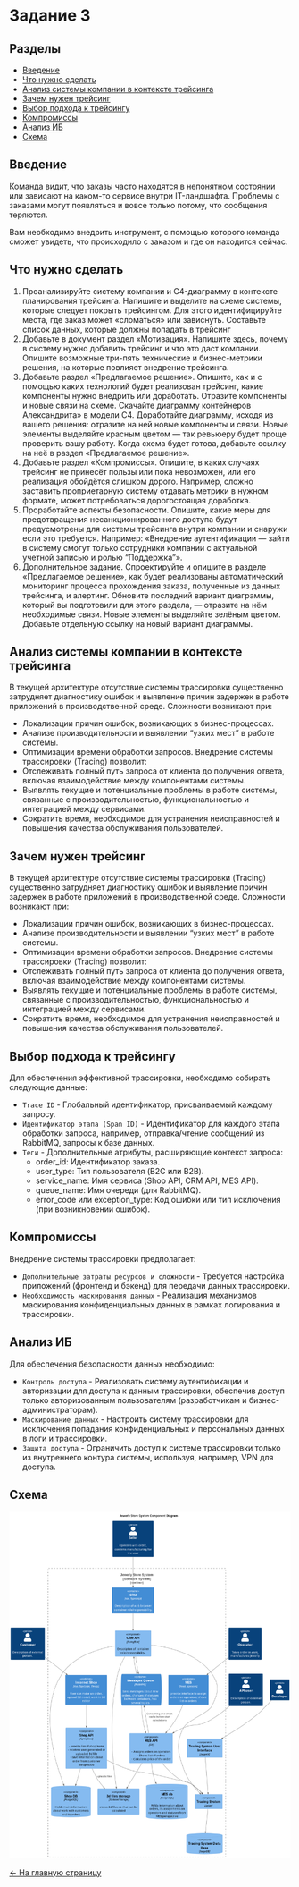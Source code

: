 # Задание 3

## Разделы

- [Введение](#введение)
- [Что нужно сделать](#что-нужно-сделать)
- [Анализ системы компании в контексте трейсинга](#анализ-системы-компании-в-контексте-трейсинга)
- [Зачем нужен трейсинг](#зачем-нужен-трейсинг)
- [Выбор подхода к трейсингу](#выбор-подхода-к-трейсингу)
- [Компромиссы](#компромиссы)
- [Анализ ИБ](#анализ-иб)
- [Схема](#схема)

## Введение

Команда видит, что заказы часто находятся в непонятном состоянии или зависают на каком-то сервисе внутри IT-ландшафта. Проблемы с заказами могут появляться и вовсе только потому, что сообщения теряются.

Вам необходимо внедрить инструмент, с помощью которого команда сможет увидеть, что происходило с заказом и где он находится сейчас.

## Что нужно сделать

1. Проанализируйте систему компании и C4-диаграмму в контексте планирования трейсинга. Напишите и выделите на схеме системы, которые следует покрыть трейсингом. Для этого идентифицируйте места, где заказ может «сломаться» или зависнуть.
Составьте список данных, которые должны попадать в трейсинг
2. Добавьте в документ раздел «Мотивация». Напишите здесь, почему в систему нужно добавить трейсинг и что это даст компании. Опишите возможные три-пять технические и бизнес-метрики решения, на которые повлияет внедрение трейсинга.
3. Добавьте раздел «Предлагаемое решение». Опишите, как и с помощью каких технологий будет реализован трейсинг, какие компоненты нужно внедрить или доработать. Отразите компоненты и новые связи на схеме. Скачайте диаграмму контейнеров Александрита» в модели C4. Доработайте диаграмму, исходя из вашего решения: отразите на ней новые компоненты и связи. Новые элементы выделяйте красным цветом — так ревьюеру будет проще проверить вашу работу. Когда схема будет готова, добавьте ссылку на неё в раздел «Предлагаемое решение».
4. Добавьте раздел «Компромиссы». Опишите, в каких случаях трейсинг не принесёт пользы или пока невозможен, или его реализация обойдётся слишком дорого.
Например, сложно заставить проприетарную систему отдавать метрики в нужном формате, может потребоваться дорогостоящая доработка.
5. Проработайте аспекты безопасности. Опишите, какие меры для предотвращения несанкционированного доступа будут предусмотрены для системы трейсинга внутри компании и снаружи если это требуется.
Например: «Внедрение аутентификации — зайти в систему смогут только сотрудники компании с актуальной учетной записью и ролью “Поддержка”».
6. Дополнительное задание. Спроектируйте и опишите в разделе «Предлагаемое решение», как будет реализованы автоматический мониторинг процесса прохождения заказа, полученные из данных трейсинга, и алертинг. Обновите последний вариант диаграммы, который вы подготовили для этого раздела, — отразите на нём необходимые связи. Новые элементы выделяйте зелёным цветом. Добавьте отдельную ссылку на новый вариант диаграммы.

## Анализ системы компании в контексте трейсинга

В текущей архитектуре отсутствие системы трассировки существенно затрудняет диагностику ошибок и выявление причин задержек в работе приложений в производственной среде. Сложности возникают при:

- Локализации причин ошибок, возникающих в бизнес-процессах.
- Анализе производительности и выявлении “узких мест” в работе системы.
- Оптимизации времени обработки запросов.
Внедрение системы трассировки (Tracing) позволит:
- Отслеживать полный путь запроса от клиента до получения ответа, включая взаимодействие между компонентами системы.
- Выявлять текущие и потенциальные проблемы в работе системы, связанные с производительностью, функциональностью и интеграцией между сервисами.
- Сократить время, необходимое для устранения неисправностей и повышения качества обслуживания пользователей.

## Зачем нужен трейсинг

В текущей архитектуре отсутствие системы трассировки (Tracing) существенно затрудняет диагностику ошибок и выявление причин задержек в работе приложений в производственной среде. Сложности возникают при:

- Локализации причин ошибок, возникающих в бизнес-процессах.
- Анализе производительности и выявлении “узких мест” в работе системы.
- Оптимизации времени обработки запросов.
Внедрение системы трассировки (Tracing) позволит:
- Отслеживать полный путь запроса от клиента до получения ответа, включая взаимодействие между компонентами системы.
- Выявлять текущие и потенциальные проблемы в работе системы, связанные с производительностью, функциональностью и интеграцией между сервисами.
- Сократить время, необходимое для устранения неисправностей и повышения качества обслуживания пользователей.

## Выбор подхода к трейсингу

Для обеспечения эффективной трассировки, необходимо собирать следующие данные:

- `Trace ID` - Глобальный идентификатор, присваиваемый каждому запросу.
- `Идентификатор этапа (Span ID)` - Идентификатор для каждого этапа обработки запроса, например, отправка/чтение сообщений из RabbitMQ, запросы к базе данных.
- `Теги` - Дополнительные атрибуты, расширяющие контекст запроса:
  - order_id: Идентификатор заказа.
  - user_type: Тип пользователя (B2C или B2B).
  - service_name: Имя сервиса (Shop API, CRM API, MES API).
  - queue_name: Имя очереди (для RabbitMQ).
  - error_code или exception_type: Код ошибки или тип исключения (при возникновении ошибок).

## Компромиссы

Внедрение системы трассировки предполагает:

- `Дополнительные затраты ресурсов и сложности` - Требуется настройка приложений (фронтенд и бэкенд) для передачи данных трассировки.
- `Необходимость маскирования данных` - Реализация механизмов маскирования конфиденциальных данных в рамках логирования и трассировки.

## Анализ ИБ

Для обеспечения безопасности данных необходимо:

- `Контроль доступа` - Реализовать систему аутентификации и авторизации для доступа к данным трассировки, обеспечив доступ только авторизованным пользователям (разработчикам и бизнес-администраторам).
- `Маскирование данных` - Настроить систему трассировки для исключения попадания конфиденциальных и персональных данных в логи и трассировки.
- `Защита доступа` - Ограничить доступ к системе трассировки только из внутреннего контура системы, используя, например, VPN для доступа.

## Схема

![Схема](./image.png)

[<- На главную страницу](../ReadMe.md)
